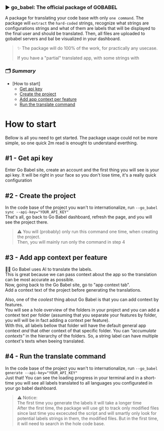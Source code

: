 ### ▶️ go_babel: The official package of GOBABEL
A package for translating your code base with only `one command`. The package will `extract` the `hard-coded` strings, recognize what strings are configurations strings and what of them are labels that will be displayed to the final user and should be translated. Then, all files are uploaded to gobabel servers and bal be visualized in your dashboard.

> ✨ The package will do 100% of the work, for practically any usecase.<p>If you have a "partial" translated app, with some strings with 

### 🗂️ *Summary*
- [How to start]
    - [Get api key](#1---get-api-key)
    - [Create the project](#2---create-the-project)
    - [Add app context per feature](#3---add-app-context-per-feature)
    - [Run the translate command](#4---run-the-translate-command)


# How to start
Bellow is all you need to get started. The package usage could not be more simple, so one quick 2m read is enought to understand everthing.     

## #1 - Get api key
Enter Go Babel site, create an account and the first thing you will see is your api key. It will be right in your face so you don't lose time, it's a really quick configuration

## #2 - Create the project
In the code base of the project you wan't to internationalize, run `--go_babel sync --api-key="YOUR_API_KEY"`<br>
That's all, go back to Go Babel dashboard, refresh the page, and you will see the project there.
> ⚠️ You will (probably) only run this command one time, when creating the project.<br>Then, you will mainly run only the command in step 4

## #3 - Add app context per feature
🤖🎨 Go Babel uses AI to translate the labels.<br>
This is great because we can pass context about the app so the translation can be most accurate as possible.<br>
Now, going back to the Go Babel site, go to "app context tab".<br>
Add a context text of the project before generating the translations.<p>
Also, one of the *coolest* thing about Go Babel is that you can add context by features.<br>You will see a hole overview of the folders in your project and you can add a context text per folder (assuming that you separate your features by folder, you will will be in fact adding a context per feature).<br>With this, all labels bellow that folder will have the default general app context *and* that other context of that specific folder. You can _"accumulate contexts"_ in the hierarchy of the folders. So, a string label can have multiple context's texts when beeing translated.

## #4 - Run the translate command
In the code base of the project you wan't to internationalize, run `--go_babel generate --api-key="YOUR_API_KEY"`<br>
Just that! You can see the loading progress in your terminal and in a short-time you will see all labels translated to all languages you configurated in your go babel dashboard.
> ⚠️ Notice:<br>The first time you generate the labels it will take a longer time<br>After the first time, the package will use git to track only modified files since last time you excecuted the script and will smartly only look for potential labels strings in them, the modified files. But in the first time, it will need to search in the hole code base.